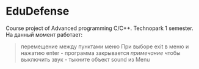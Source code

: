 # EduDefense
Course project of Advanced programming C/C++. Technopark 1 semester. 
На данный момент работает:
>перемещение между пунктами меню
>При выборе exit в меню и нажатию enter - программа закрывается
*примечание*
чтобы выключить звук - тыкните объект sound из Menu
